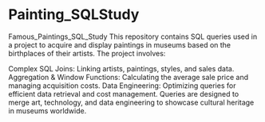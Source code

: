 # Painting_SQLStudy
Famous_Paintings_SQL_Study
This repository contains SQL queries used in a project to acquire and display paintings in museums based on the birthplaces of their artists. The project involves:

Complex SQL Joins: Linking artists, paintings, styles, and sales data.
Aggregation & Window Functions: Calculating the average sale price and managing acquisition costs.
Data Engineering: Optimizing queries for efficient data retrieval and cost management.
Queries are designed to merge art, technology, and data engineering to showcase cultural heritage in museums worldwide.

